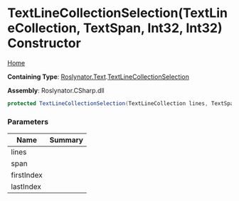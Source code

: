 # TextLineCollectionSelection\(TextLineCollection, TextSpan, Int32, Int32\) Constructor

[Home](../../../../README.md)

**Containing Type**: [Roslynator.Text](../../README.md)\.[TextLineCollectionSelection](../README.md)

**Assembly**: Roslynator\.CSharp\.dll

```csharp
protected TextLineCollectionSelection(TextLineCollection lines, TextSpan span, int firstIndex, int lastIndex)
```

### Parameters

| Name | Summary |
| ---- | ------- |
| lines | |
| span | |
| firstIndex | |
| lastIndex | |

